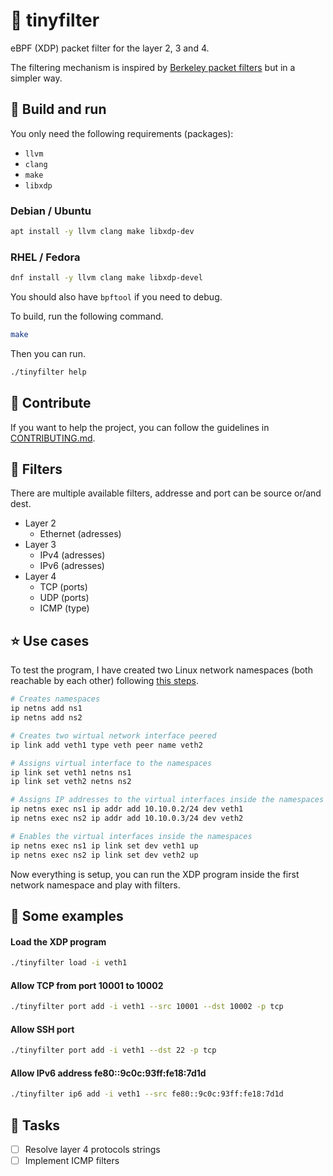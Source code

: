 # 🐝 tinyfilter

eBPF (XDP) packet filter for the layer 2, 3 and 4.


The filtering mechanism is inspired by [Berkeley packet filters](https://www.ibm.com/docs/en/qsip/7.4?topic=queries-berkeley-packet-filters) but in a simpler way.

## 📖 Build and run

You only need the following requirements (packages):
- `llvm`
- `clang`
- `make`
- `libxdp`

### Debian / Ubuntu

```bash
apt install -y llvm clang make libxdp-dev
```

### RHEL / Fedora

```bash
dnf install -y llvm clang make libxdp-devel
```

You should also have `bpftool` if you need to debug.

To build, run the following command.
```bash
make
```

Then you can run.
```bash
./tinyfilter help
```

## 🤝 Contribute

If you want to help the project, you can follow the guidelines in [CONTRIBUTING.md](./CONTRIBUTING.md).

## 📏 Filters

There are multiple available filters, addresse and port can be source or/and dest.

- Layer 2
  - Ethernet (adresses)
- Layer 3
  - IPv4 (adresses)
  - IPv6 (adresses)
- Layer 4
  - TCP (ports)
  - UDP (ports)
  - ICMP (type)

## ⭐ Use cases

To test the program, I have created two Linux network namespaces (both reachable by each other) following [this steps](https://medium.com/@technbd/creating-network-namespaces-in-linux-system-and-connecting-two-network-namespaces-using-virtual-6031d295f69b).

```bash
# Creates namespaces
ip netns add ns1
ip netns add ns2

# Creates two wirtual network interface peered
ip link add veth1 type veth peer name veth2

# Assigns virtual interface to the namespaces
ip link set veth1 netns ns1
ip link set veth2 netns ns2

# Assigns IP addresses to the virtual interfaces inside the namespaces
ip netns exec ns1 ip addr add 10.10.0.2/24 dev veth1
ip netns exec ns2 ip addr add 10.10.0.3/24 dev veth2

# Enables the virtual interfaces inside the namespaces
ip netns exec ns1 ip link set dev veth1 up
ip netns exec ns2 ip link set dev veth2 up
```

Now everything is setup, you can run the XDP program inside the first network namespace and play with filters.

## 📎 Some examples

#### Load the XDP program

```bash
./tinyfilter load -i veth1
```

#### Allow TCP from port 10001 to 10002

```bash
./tinyfilter port add -i veth1 --src 10001 --dst 10002 -p tcp
```

#### Allow SSH port

```bash
./tinyfilter port add -i veth1 --dst 22 -p tcp
```

#### Allow IPv6 address fe80::9c0c:93ff:fe18:7d1d

```bash
./tinyfilter ip6 add -i veth1 --src fe80::9c0c:93ff:fe18:7d1d
```

## 🎉 Tasks

- [ ] Resolve layer 4 protocols strings
- [ ] Implement ICMP filters
